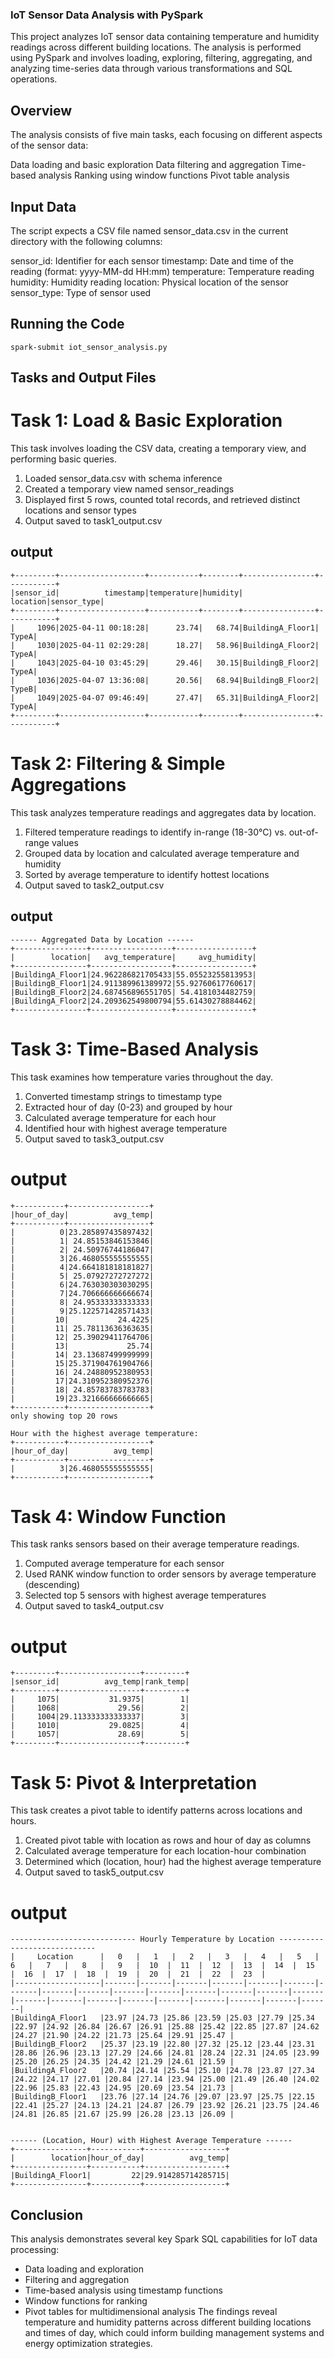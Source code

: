 ### IoT Sensor Data Analysis with PySpark
This project analyzes IoT sensor data containing temperature and humidity readings across different building locations. The analysis is performed using PySpark and involves loading, exploring, filtering, aggregating, and analyzing time-series data through various transformations and SQL operations.

## Overview
The analysis consists of five main tasks, each focusing on different aspects of the sensor data:

Data loading and basic exploration
Data filtering and aggregation
Time-based analysis
Ranking using window functions
Pivot table analysis

## Input Data
The script expects a CSV file named sensor_data.csv in the current directory with the following columns:

sensor_id: Identifier for each sensor
timestamp: Date and time of the reading (format: yyyy-MM-dd HH:mm)
temperature: Temperature reading
humidity: Humidity reading
location: Physical location of the sensor
sensor_type: Type of sensor used

## Running the Code
```
spark-submit iot_sensor_analysis.py
```

## Tasks and Output Files
# Task 1: Load & Basic Exploration
This task involves loading the CSV data, creating a temporary view, and performing basic queries.

1. Loaded sensor_data.csv with schema inference
2. Created a temporary view named sensor_readings
3. Displayed first 5 rows, counted total records, and retrieved distinct locations and sensor types
4. Output saved to task1_output.csv

## output
```
+---------+-------------------+-----------+--------+----------------+-----------+
|sensor_id|          timestamp|temperature|humidity|        location|sensor_type|
+---------+-------------------+-----------+--------+----------------+-----------+
|     1096|2025-04-11 00:18:28|      23.74|   68.74|BuildingA_Floor1|      TypeA|
|     1030|2025-04-11 02:29:28|      18.27|   58.96|BuildingA_Floor2|      TypeA|
|     1043|2025-04-10 03:45:29|      29.46|   30.15|BuildingB_Floor2|      TypeA|
|     1036|2025-04-07 13:36:08|      20.56|   68.94|BuildingB_Floor2|      TypeB|
|     1049|2025-04-07 09:46:49|      27.47|   65.31|BuildingA_Floor2|      TypeA|
+---------+-------------------+-----------+--------+----------------+-----------+
```

# Task 2: Filtering & Simple Aggregations
This task analyzes temperature readings and aggregates data by location.

1. Filtered temperature readings to identify in-range (18-30°C) vs. out-of-range values
2. Grouped data by location and calculated average temperature and humidity
3. Sorted by average temperature to identify hottest locations
4. Output saved to task2_output.csv

## output
```
------ Aggregated Data by Location ------
+----------------+------------------+-----------------+
|        location|   avg_temperature|     avg_humidity|
+----------------+------------------+-----------------+
|BuildingA_Floor1|24.962286821705433|55.05523255813953|
|BuildingB_Floor1|24.911389961389972|55.92760617760617|
|BuildingB_Floor2|24.687456896551705| 54.4181034482759|
|BuildingA_Floor2|24.209362549800794|55.61430278884462|
+----------------+------------------+-----------------+
```

# Task 3: Time-Based Analysis
This task examines how temperature varies throughout the day.

1. Converted timestamp strings to timestamp type
2. Extracted hour of day (0-23) and grouped by hour
3. Calculated average temperature for each hour
4. Identified hour with highest average temperature
5. Output saved to task3_output.csv

# output
```
+-----------+------------------+
|hour_of_day|          avg_temp|
+-----------+------------------+
|          0|23.285897435897432|
|          1| 24.85153846153846|
|          2| 24.50976744186047|
|          3|26.468055555555555|
|          4|24.664181818181827|
|          5| 25.07927272727272|
|          6|24.763030303030295|
|          7|24.706666666666674|
|          8| 24.95333333333333|
|          9|25.122571428571433|
|         10|           24.4225|
|         11| 25.78113636363635|
|         12| 25.39029411764706|
|         13|             25.74|
|         14| 23.13687499999999|
|         15|25.371904761904766|
|         16| 24.24880952380953|
|         17|24.310952380952376|
|         18| 24.85783783783783|
|         19|23.321666666666665|
+-----------+------------------+
only showing top 20 rows

Hour with the highest average temperature:
+-----------+------------------+
|hour_of_day|          avg_temp|
+-----------+------------------+
|          3|26.468055555555555|
+-----------+------------------+
```

# Task 4: Window Function
This task ranks sensors based on their average temperature readings.

1. Computed average temperature for each sensor
2. Used RANK window function to order sensors by average temperature (descending)
3. Selected top 5 sensors with highest average temperatures
4. Output saved to task4_output.csv

# output
```
+---------+------------------+---------+
|sensor_id|          avg_temp|rank_temp|
+---------+------------------+---------+
|     1075|           31.9375|        1|
|     1068|             29.56|        2|
|     1004|29.113333333333337|        3|
|     1010|           29.0825|        4|
|     1057|             28.69|        5|
+---------+------------------+---------+
```

# Task 5: Pivot & Interpretation
This task creates a pivot table to identify patterns across locations and hours.

1. Created pivot table with location as rows and hour of day as columns
2. Calculated average temperature for each location-hour combination
3. Determined which (location, hour) had the highest average temperature
4. Output saved to task5_output.csv

# output
```
---------------------------- Hourly Temperature by Location -----------------------------
|     Location      |   0   |   1   |   2   |   3   |   4   |   5   |   6   |   7   |   8   |   9   |  10  |  11  |  12  |  13  |  14  |  15  |  16  |  17  |  18  |  19  |  20  |  21  |  22  |  23  |
|-------------------|-------|-------|-------|-------|-------|-------|-------|-------|-------|-------|-------|-------|-------|-------|-------|-------|-------|-------|-------|-------|-------|-------|-------|-------|
|BuildingA_Floor1   |23.97 |24.73 |25.86 |23.59 |25.03 |27.79 |25.34 |22.97 |24.92 |26.84 |26.67 |26.91 |25.88 |25.42 |22.85 |27.87 |24.62 |24.27 |21.90 |24.22 |21.73 |25.64 |29.91 |25.47 |
|BuildingB_Floor2   |25.37 |23.19 |22.80 |27.32 |25.12 |23.44 |23.31 |28.86 |26.96 |23.13 |27.29 |24.66 |24.81 |28.24 |22.31 |24.05 |23.99 |25.20 |26.25 |24.35 |24.42 |21.29 |24.61 |21.59 |
|BuildingA_Floor2   |20.74 |24.14 |25.54 |25.10 |24.78 |23.87 |27.34 |24.22 |24.17 |27.01 |20.84 |27.14 |23.94 |25.00 |21.49 |26.40 |24.02 |22.96 |25.83 |22.43 |24.95 |20.69 |23.54 |21.73 |
|BuildingB_Floor1   |23.76 |27.14 |24.76 |29.07 |23.97 |25.75 |22.15 |22.41 |25.27 |24.13 |24.21 |24.87 |26.79 |23.92 |26.21 |23.75 |24.46 |24.81 |26.85 |21.67 |25.99 |26.28 |23.13 |26.09 |


------ (Location, Hour) with Highest Average Temperature ------
+----------------+-----------+------------------+
|        location|hour_of_day|          avg_temp|
+----------------+-----------+------------------+
|BuildingA_Floor1|         22|29.914285714285715|
+----------------+-----------+------------------+
```

## Conclusion
This analysis demonstrates several key Spark SQL capabilities for IoT data processing:

- Data loading and exploration
- Filtering and aggregation
- Time-based analysis using timestamp functions
- Window functions for ranking
- Pivot tables for multidimensional analysis
The findings reveal temperature and humidity patterns across different building locations and times of day, which could inform building management systems and energy optimization strategies.